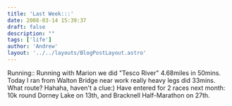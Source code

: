```yaml
---
title: 'Last Week:::'
date: 2008-03-14 15:39:37
draft: false
description: ""
tags: ['life']
author: 'Andrew'
layout: '../../layouts/BlogPostLayout.astro'
---
```


Running:: Running with Marion we did "Tesco River" 4.68miles in 50mins. Today I ran from Walton Bridge near work really heavy legs did 33mins. What route? Hahaha, haven't a clue:) Have entered for 2 races next month: 10k round Dorney Lake on 13th, and Bracknell Half-Marathon on 27th.
